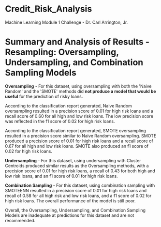 # Credit_Risk_Analysis
Machine Learning Module 1 Challenge - Dr. Carl Arrington, Jr.

# Summary and Analysis of Results - Resampling: Oversampling, Undersampling, and Combination Sampling Models

**Oversampling** - For this dataset, using oversampling with both the 'Naive Random' and the 'SMOTE' methods did **not produce a model that would be useful** for the prediction of risky loans. 

  According to the classification report generated, Naive Random oversampling resulted in a precision score of 0.01 for high risk loans and a recall score of 0.60 for all high and low risk loans. The low precision score was reflected in the f1 score of 0.02 for high risk loans.

  According to the classification report generated, SMOTE oversampling resulted in a precision score similar to Naive Random oversampling. SMOTE produced a precision score of 0.01 for high risk loans and a recall score of 0.67 for all high and low risk loans. SMOTE also produced an f1 score of 0.02 for high risk loans.

**Undersampling** - For this dataset, using undersampling with Cluster Centroids produced similar results as the Oversampling methods, with a precision score of 0.01 for high risk loans, a recall of 0.43 for both high and low risk loans, and an f1 score of 0.01 for high risk loans.

**Combination Sampling** - For this dataset, using combination sampling with SMOTEENN resulted in a precision score of 0.01 for high risk loans and recall of 0.58 for all high risk and low risk loans, and a f1 score of 0.02 for high risk loans. The overall performance of the model is still poor.

Overall, the Oversampling, Undersampling, and Combination Sampling Models are inadequate at predictions for this dataset and are not recommended. 
